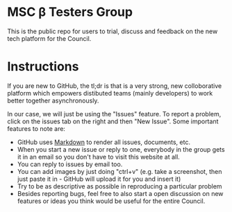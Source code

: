 # MSC β Testers Group

This is the public repo for users to trial, discuss and feedback on the new tech platform for the Council.

# Instructions

If you are new to GitHub, the tl;dr is that is a very strong, new colloborative platform which empowers distibuted teams (mainly developers) to work better together asynchronously. 

In our case, we will just be using the "Issues" feature. To report a problem, click on the issues tab on the right and then "New Issue". Some important features to note are:

* GitHub uses [Markdown](https://guides.github.com/features/mastering-markdown/) to render all issues, documents, etc.
* When you start a new issue or reply to one, everybody in the group gets it in an email so you don't have to visit this website at all.
* You can reply to issues by email too.
* You can add images by just doing "ctrl+v" (e.g. take a screenshot, then just paste it in - GitHub will upload it for you and insert it)
* Try to be as descriptive as possible in reproducing a particular problem
* Besides reporting bugs, feel free to also start a open discussion on new features or ideas you think would be useful for the entire Council.
